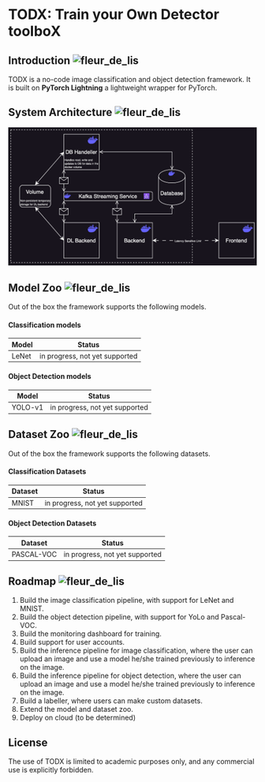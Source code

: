# TODX: Train your Own Detector toolboX

## Introduction <img src="https://github.githubassets.com/images/icons/emoji/unicode/2728.png?v8" alt="fleur_de_lis" width="22" height="22">

TODX is a no-code image classification and object detection framework. It is built on **PyTorch Lightning** a lightweight wrapper for PyTorch.

## System Architecture <img src="https://github.githubassets.com/images/icons/emoji/unicode/1f531.png?v8" alt="fleur_de_lis" width="22" height="22">

![Alt Text](./assets/architecture_diagram.png)


## Model Zoo <img src="https://github.githubassets.com/images/icons/emoji/unicode/1f52e.png?v8" alt="fleur_de_lis" width="22" height="22">

Out of the box the framework supports the following models.

#### Classification models
| Model   | Status      |
|---------|-------------|
|  LeNet  | in progress, not yet supported |


#### Object Detection models
| Model   | Status      |
|---------|-------------|
| YOLO-v1 | in progress, not yet supported |



## Dataset Zoo <img src="https://github.githubassets.com/images/icons/emoji/unicode/1f52e.png?v8" alt="fleur_de_lis" width="22" height="22">

Out of the box the framework supports the following datasets.

#### Classification Datasets
| Dataset | Status      |
|---------|-------------|
|  MNIST  | in progress, not yet supported |


#### Object Detection Datasets
| Dataset | Status      |
|---------|-------------|
| PASCAL-VOC | in progress, not yet supported |
## Roadmap <img src="https://github.githubassets.com/images/icons/emoji/unicode/1f9ed.png?v8" alt="fleur_de_lis" width="18" height="18">

1. Build the image classification pipeline, with support for LeNet and MNIST.
2. Build the object detection pipeline, with support for YoLo and Pascal-VOC.
3. Build the monitoring dashboard for training.
4. Build support for user accounts.
5. Build the inference pipeline for image classification, where the user can upload an image and use a model he/she trained previously to inference on the image.
6. Build the inference pipeline for object detection, where the user can upload an image and use a model he/she trained previously to inference on the image.
7. Build a labeller, where users can make custom datasets.
8. Extend the model and dataset zoo.
9. Deploy on cloud (to be determined)

## License
The use of TODX is limited to academic purposes only, and any commercial use is explicitly forbidden.
